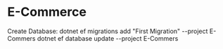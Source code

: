 # E-Commerce

Create Database:
  dotnet ef migrations add "First Migration" --project E-Commers
  dotnet ef database update --project E-Commers
 
